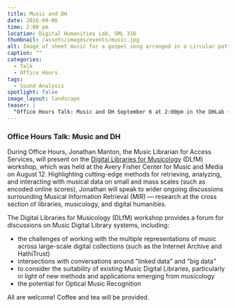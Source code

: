 ```yaml
---
title: Music and DH
date: 2016-09-06 
time: 2:00 pm
location: Digital Humanities Lab, SML 316
thumbnail: /assets/images/events/music.jpg
alt: Image of sheet music for a gospel song arranged in a circular pattern on the page. The very center of the image shows special instructions for performance.
caption: ""
categories: 
  - Talk
  - Office Hours
tags:
  - Sound Analysis
spotlight: false 
image_layout: landscape
teaser: |
  "Office Hours Talk: Music and DH September 6 at 2:00pm in the DHLab (SML 316) During Office Hours, Jonathan Manton, the Music Librarian for Access Services, will present on the Digital Libraries for..."
---
```


### Office Hours Talk: Music and DH
    
During Office Hours, Jonathan Manton, the Music Librarian for Access Services, will present on the [Digital Libraries for Musicology](http://www.transforming-musicology.org/dlfm2016/) (DLfM) workshop, which was held at the Avery Fisher Center for Music and Media on August 12. Highlighting cutting-edge methods for retrieving, analyzing, and interacting with musical data on small and mass scales (such as encoded online scores), Jonathan will speak to wider ongoing discussions surrounding Musical Information Retrieval (MIR) — research at the cross section of libraries, musicology, and digital humanities.

The Digital Libraries for Musicology (DLfM) workshop provides a forum for discussions on Music Digital Library systems, including:
 * the challenges of working with the multiple representations of music across large-scale digital collections (such as the Internet Archive and HathiTrust)
 * intersections with conversations around "linked data" and "big data"
 * to consider the suitability of existing Music Digital Libraries, particularly in light of new methods and applications emerging from musicology
 * the potential for Optical Music Recognition
   
All are welcome! Coffee and tea will be provided.